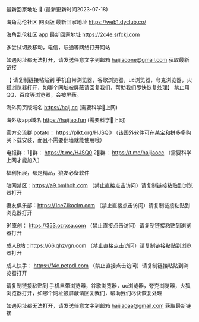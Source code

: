  最新回家地址 👋 (最新更新时间2023-07-18)

海角乱伦社区 网页版 最新回家地址  https://web1.dyclub.co/

海角乱伦社区 app 最新回家地址 https://2c4e.srfckj.com

多尝试切换移动，电信，联通等网络打开网站

如遇网址都无法打开，请发送任意文字到邮箱  haijiaoone@gmail.com  获取最新链接

【 请复制链接粘贴到 手机自带浏览器，谷歌浏览器，uc浏览器，夸克浏览器，火狐浏览器打开，如哪个网址被屏蔽请回复我们，帮助我们尽快恢复处理】
禁止用QQ，百度等浏览器，会被屏蔽。

海外网页版域名  https://haij.cc   (需要科学🔬上网)

海外版app域名  https://haijiao.fun  (需要科学🔬上网)

官方交流群   potato： https://plkt.org/HJSQ0 （该国外软件可在某宝和拼多多购买下载安装，而且不需要翻墙就能使用哦）

电报群：1⃣️群：  https://t.me/HJSQ0    2⃣️群： https://t.me/haijiaocc  （需要科学上网才能加入）


福利拓展，都是精品，狼友必备软件

暗网禁区：https://a9.bmlhoh.com （禁止直接点击访问）请复制链接粘贴到浏览器打开

妻友俱乐部：https://1ce7.ikoclm.com （禁止直接点击访问）请复制链接粘贴到浏览器打开

91原创：  https://353.ozrxsa.com （禁止直接点击访问）请复制链接粘贴到浏览器打开

成人B站：https://66.qhzvgn.com （禁止直接点击访问）请复制链接粘贴到浏览器打开

成人快手： https://f4c.petpdl.com （禁止直接点击访问）请复制链接粘贴到浏览器打开

请复制链接粘贴到 手机自带浏览器，谷歌浏览器，uc浏览器，夸克浏览器，火狐浏览器打开，如哪个网址被屏蔽请回复我们，帮助我们尽快恢复处理

如遇网址都无法打开，请发送任意文字到邮箱   haijiaoaa@gmail.com   获取最新链接
